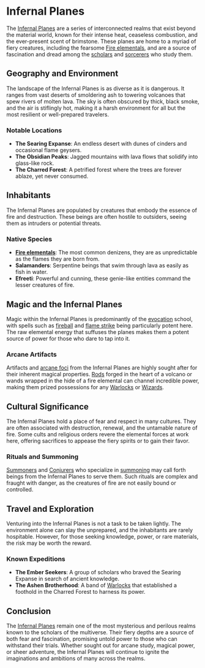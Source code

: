 # Infernal Planes

The [Infernal Planes](Infernal%20Planes.md) are a series of interconnected realms that exist beyond the material world, known for their intense heat, ceaseless combustion, and the ever-present scent of brimstone. These planes are home to a myriad of fiery creatures, including the fearsome [Fire elementals](Fire%20Elementals.md), and are a source of fascination and dread among the [scholars](Scholars.md) and [sorcerers](Sorcerers.md) who study them.

## Geography and Environment

The landscape of the Infernal Planes is as diverse as it is dangerous. It ranges from vast deserts of smoldering ash to towering volcanoes that spew rivers of molten lava. The sky is often obscured by thick, black smoke, and the air is stiflingly hot, making it a harsh environment for all but the most resilient or well-prepared travelers.

### Notable Locations

- **The Searing Expanse**: An endless desert with dunes of cinders and occasional flame geysers.
- **The Obsidian Peaks**: Jagged mountains with lava flows that solidify into glass-like rock.
- **The Charred Forest**: A petrified forest where the trees are forever ablaze, yet never consumed.

## Inhabitants

The Infernal Planes are populated by creatures that embody the essence of fire and destruction. These beings are often hostile to outsiders, seeing them as intruders or potential threats.

### Native Species

- **[Fire elementals](Fire%20Elementals.md)**: The most common denizens, they are as unpredictable as the flames they are born from.
- **Salamanders**: Serpentine beings that swim through lava as easily as fish in water.
- **Efreeti**: Powerful and cunning, these genie-like entities command the lesser creatures of fire.

## Magic and the Infernal Planes

Magic within the Infernal Planes is predominantly of the [evocation](Evocation.md) school, with spells such as [fireball](Fireball.md) and [flame strike](Flame%20Strike.md) being particularly potent here. The raw elemental energy that suffuses the planes makes them a potent source of power for those who dare to tap into it.

### Arcane Artifacts

Artifacts and [arcane foci](Arcane%20Foci.md) from the Infernal Planes are highly sought after for their inherent magical properties. [Rods](Rods.md) forged in the heart of a volcano or wands wrapped in the hide of a fire elemental can channel incredible power, making them prized possessions for any [Warlocks](Warlocks.md) or [Wizards](Wizards.md).

## Cultural Significance

The Infernal Planes hold a place of fear and respect in many cultures. They are often associated with destruction, renewal, and the untamable nature of fire. Some cults and religious orders revere the elemental forces at work here, offering sacrifices to appease the fiery spirits or to gain their favor.

### Rituals and Summoning

[Summoners](Summoners.md) and [Conjurers](Conjurers.md) who specialize in [summoning](Summoning.md) may call forth beings from the Infernal Planes to serve them. Such rituals are complex and fraught with danger, as the creatures of fire are not easily bound or controlled.

## Travel and Exploration

Venturing into the Infernal Planes is not a task to be taken lightly. The environment alone can slay the unprepared, and the inhabitants are rarely hospitable. However, for those seeking knowledge, power, or rare materials, the risk may be worth the reward.

### Known Expeditions

- **The Ember Seekers**: A group of scholars who braved the Searing Expanse in search of ancient knowledge.
- **The Ashen Brotherhood**: A band of [Warlocks](Warlocks.md) that established a foothold in the Charred Forest to harness its power.

## Conclusion

The [Infernal Planes](Infernal%20Planes.md) remain one of the most mysterious and perilous realms known to the scholars of the multiverse. Their fiery depths are a source of both fear and fascination, promising untold power to those who can withstand their trials. Whether sought out for arcane study, magical power, or sheer adventure, the Infernal Planes will continue to ignite the imaginations and ambitions of many across the realms.